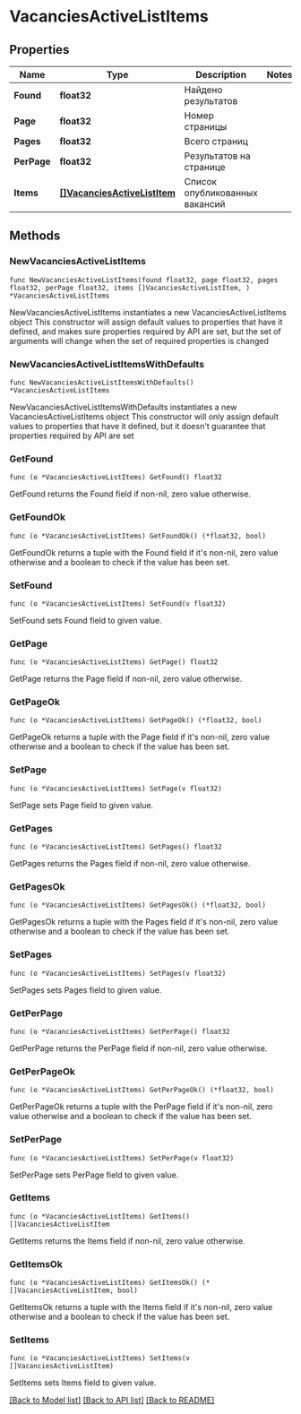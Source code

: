 # VacanciesActiveListItems

## Properties

Name | Type | Description | Notes
------------ | ------------- | ------------- | -------------
**Found** | **float32** | Найдено результатов | 
**Page** | **float32** | Номер страницы | 
**Pages** | **float32** | Всего страниц | 
**PerPage** | **float32** | Результатов на странице | 
**Items** | [**[]VacanciesActiveListItem**](VacanciesActiveListItem.md) | Список опубликованных вакансий | 

## Methods

### NewVacanciesActiveListItems

`func NewVacanciesActiveListItems(found float32, page float32, pages float32, perPage float32, items []VacanciesActiveListItem, ) *VacanciesActiveListItems`

NewVacanciesActiveListItems instantiates a new VacanciesActiveListItems object
This constructor will assign default values to properties that have it defined,
and makes sure properties required by API are set, but the set of arguments
will change when the set of required properties is changed

### NewVacanciesActiveListItemsWithDefaults

`func NewVacanciesActiveListItemsWithDefaults() *VacanciesActiveListItems`

NewVacanciesActiveListItemsWithDefaults instantiates a new VacanciesActiveListItems object
This constructor will only assign default values to properties that have it defined,
but it doesn't guarantee that properties required by API are set

### GetFound

`func (o *VacanciesActiveListItems) GetFound() float32`

GetFound returns the Found field if non-nil, zero value otherwise.

### GetFoundOk

`func (o *VacanciesActiveListItems) GetFoundOk() (*float32, bool)`

GetFoundOk returns a tuple with the Found field if it's non-nil, zero value otherwise
and a boolean to check if the value has been set.

### SetFound

`func (o *VacanciesActiveListItems) SetFound(v float32)`

SetFound sets Found field to given value.


### GetPage

`func (o *VacanciesActiveListItems) GetPage() float32`

GetPage returns the Page field if non-nil, zero value otherwise.

### GetPageOk

`func (o *VacanciesActiveListItems) GetPageOk() (*float32, bool)`

GetPageOk returns a tuple with the Page field if it's non-nil, zero value otherwise
and a boolean to check if the value has been set.

### SetPage

`func (o *VacanciesActiveListItems) SetPage(v float32)`

SetPage sets Page field to given value.


### GetPages

`func (o *VacanciesActiveListItems) GetPages() float32`

GetPages returns the Pages field if non-nil, zero value otherwise.

### GetPagesOk

`func (o *VacanciesActiveListItems) GetPagesOk() (*float32, bool)`

GetPagesOk returns a tuple with the Pages field if it's non-nil, zero value otherwise
and a boolean to check if the value has been set.

### SetPages

`func (o *VacanciesActiveListItems) SetPages(v float32)`

SetPages sets Pages field to given value.


### GetPerPage

`func (o *VacanciesActiveListItems) GetPerPage() float32`

GetPerPage returns the PerPage field if non-nil, zero value otherwise.

### GetPerPageOk

`func (o *VacanciesActiveListItems) GetPerPageOk() (*float32, bool)`

GetPerPageOk returns a tuple with the PerPage field if it's non-nil, zero value otherwise
and a boolean to check if the value has been set.

### SetPerPage

`func (o *VacanciesActiveListItems) SetPerPage(v float32)`

SetPerPage sets PerPage field to given value.


### GetItems

`func (o *VacanciesActiveListItems) GetItems() []VacanciesActiveListItem`

GetItems returns the Items field if non-nil, zero value otherwise.

### GetItemsOk

`func (o *VacanciesActiveListItems) GetItemsOk() (*[]VacanciesActiveListItem, bool)`

GetItemsOk returns a tuple with the Items field if it's non-nil, zero value otherwise
and a boolean to check if the value has been set.

### SetItems

`func (o *VacanciesActiveListItems) SetItems(v []VacanciesActiveListItem)`

SetItems sets Items field to given value.



[[Back to Model list]](../README.md#documentation-for-models) [[Back to API list]](../README.md#documentation-for-api-endpoints) [[Back to README]](../README.md)


